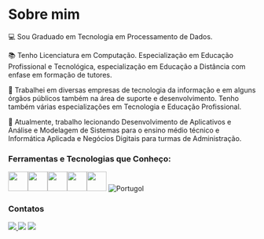 # Sobre mim

:computer: Sou Graduado em Tecnologia em Processamento de Dados.

:books: Tenho Licenciatura em Computação. Especialização em Educação Profissional e Tecnológica, especialização em Educação a Distância com enfase em formação de tutores.

:large_blue_circle: Trabalhei em diversas empresas de tecnologia da informação e em alguns órgãos públicos também na área de suporte e desenvolvimento. Tenho também várias especializações em Tecnologia e Educação Profissional.

:large_blue_circle: Atualmente, trabalho lecionando Desenvolvimento de Aplicativos e Análise e Modelagem de Sistemas para o ensino médio técnico e Informática Aplicada e Negócios Digitais para turmas de Administração.

### Ferramentas e Tecnologias que Conheço:
<img src="https://cdn.jsdelivr.net/gh/devicons/devicon/icons/github/github-original-wordmark.svg" width="40" height="40"/><img src="https://cdn.jsdelivr.net/gh/devicons/devicon/icons/html5/html5-original.svg" width="40" height="40"/><img src="https://cdn.jsdelivr.net/gh/devicons/devicon/icons/javascript/javascript-original.svg" width="40" height="40"/><img src="https://cdn.jsdelivr.net/gh/devicons/devicon/icons/vscode/vscode-original.svg" width="40" height="40"/><img src="https://cdn.jsdelivr.net/gh/devicons/devicon/icons/markdown/markdown-original.svg" width="40" height="40"/>
![Portugol](https://user-images.githubusercontent.com/113863842/191882246-75792d97-9d9f-4f51-8486-1b0355fe825c.jpg)


### Contatos
<a href="https://www.instagram.com/marcelomicalowski/" target="_blank"><img src="https://img.shields.io/badge/-Instagram-%23E4405F?style=for-the-badge&logo=instagram&logoColor=white" target="_blank"> </a><a href = "mailto:marcelo.micalowski@tecpuc.com.br"><img src="https://img.shields.io/badge/Gmail-D14836?style=for-the-badge&logo=gmail&logoColor=white" target="_blank"></a> <a href="https://www.linkedin.com/in/marcelo-aparecido-micalowski" target="_blank"><img src="https://img.shields.io/badge/-LinkedIn-%230077B5?style=for-the-badge&logo=linkedin&logoColor=white" target="_blank"></a>   

